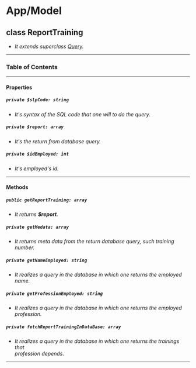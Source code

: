 # App/Model

## class ReportTraining

- _It extends superclass [Query](/agro-mvc/docs/classes/Query.md)._

---

### Table of Contents

---

#### Properties

##### `private $slpCode: string`

- _It's syntax of the SQL code that one will to do the query._

##### `private $report: array`

- _It's the return from database query._

##### `private $idEmployed: int`

- _It's employed's id._

---

#### Methods

##### `public getReportTraining: array`

- _It returns **$report**._

##### `private getMedata: array`

- _It returns meta data from the return database query, such training number._

##### `private getNameEmployed: string`

- _It realizes a query in the database in which one returns the employed name._

##### `private getProfessionEmployed: string`

- _It realizes a query in the database in which one returns the employed \
  profession._

##### `private fetchReportTrainingInDataBase: array`

- _It realizes a query in the database in which one returns the trainings that \
  profession depends._

---
